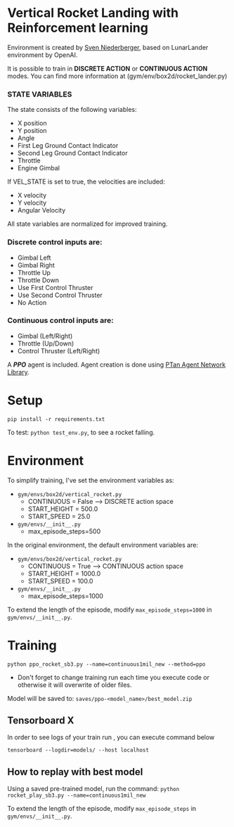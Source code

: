 # Vertical Rocket Landing with Reinforcement learning

Environment is created by [Sven Niederberger](https://github.com/EmbersArc), based on LunarLander environment by OpenAI.

It is possible to train in **DISCRETE ACTION**  or **CONTINUOUS ACTION** modes.
You can find more information at (gym/env/box2d/rocket_lander.py)

### STATE VARIABLES  
The state consists of the following variables:
  * X position  
  * Y position  
  * Angle  
  * First Leg Ground Contact Indicator  
  * Second Leg Ground Contact Indicator  
  * Throttle  
  * Engine Gimbal  
  
If VEL_STATE is set to true, the velocities are included:  
  * X velocity  
  * Y velocity  
  * Angular Velocity  
  
All state variables are normalized for improved training.
    

### Discrete control inputs are:
* Gimbal Left
* Gimbal Right
* Throttle Up
* Throttle Down
* Use First Control Thruster
* Use Second Control Thruster
* No Action

### Continuous control inputs are:
* Gimbal (Left/Right)
* Throttle (Up/Down)
* Control Thruster (Left/Right)


A ***PPO*** agent is included. Agent creation is done using [PTan Agent Network Library](https://github.com/Shmuma/ptan).


# Setup

`pip install -r requirements.txt`

To test: `python test_env.py`, to see a rocket falling.

# Environment

To simplify training, I've set the environment variables as:
- `gym/envs/box2d/vertical_rocket.py`
  - CONTINUOUS = False   --> DISCRETE action space
  - START_HEIGHT = 500.0
  - START_SPEED = 25.0
- `gym/envs/__init__.py`
  - max_episode_steps=500

In the original environment, the default environment variables are:
- `gym/envs/box2d/vertical_rocket.py`
  - CONTINUOUS = True   --> CONTINUOUS action space
  - START_HEIGHT = 1000.0
  - START_SPEED = 100.0
- `gym/envs/__init__.py`
  - max_episode_steps=1000

To extend the length of the episode, modify `max_episode_steps=1000` in `gym/envs/__init__.py`.


# Training

`python ppo_rocket_sb3.py --name=continuous1mil_new --method=ppo`
- Don't forget to change training run each time you execute code or otherwise it will overwrite of older files.

Model will be saved to: `saves/ppo-<model_name>/best_model.zip`

## Tensorboard X 

In order to see logs of your train run , you can execute command below

`tensorboard --logdir=models/ --host localhost`

## How to replay with best model

Using a saved pre-trained model, run the command: 
`python rocket_play_sb3.py --name=continuous1mil_new`

To extend the length of the episode, modify `max_episode_steps` in `gym/envs/__init__.py`.
